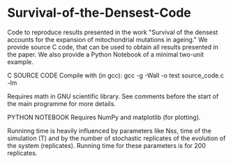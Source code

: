# Survival-of-the-Densest-Code
Code to reproduce results presented in the work "Survival of the densest accounts for the expansion of mitochondrial mutations in ageing."
We provide source C code, that can be used to obtain all results presented in the paper. We also provide a Python Notebook of a minimal two-unit example.

C SOURCE CODE
Compile with (in gcc): 
gcc -g -Wall -o test source_code.c -lm

Requires math in GNU scientific library.
See comments before the start of the main programme for more details.


PYTHON NOTEBOOK
Requires NumPy and matplotlib (for plotting). 

Runninng time is heavily influenced by parameters like Nss, time of the simulation (T) and by the number of stochastic replicates of the evolution of the system (replicates).
Running time for these parameters is for 200 replicates.
